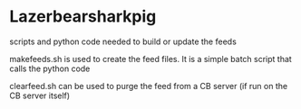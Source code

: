 # Lazerbearsharkpig
scripts and python code needed to build or update the feeds

makefeeds.sh is used to create the feed files.  It is a simple batch script that calls the python code

clearfeed.sh can be used to purge the feed from a CB server (if run on the CB server itself)

